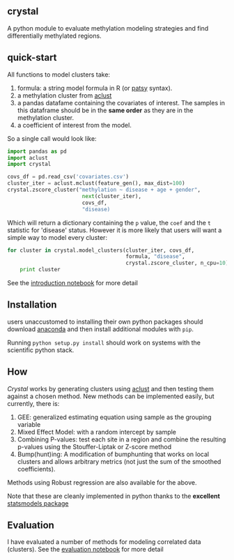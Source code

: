 crystal
-------

A python module to evaluate methylation modeling strategies and find differentially methylated regions.

quick-start
-----------

All functions to model clusters take:

1. formula: a string model formula in R (or [patsy](http://patsy.readthedocs.org/en/latest/) syntax).
2. a methylation cluster from [aclust](https://github.com/brentp/aclust)
3. a pandas datafame containing the covariates of interest. The samples in this
dataframe should be in the **same order** as they are in the methylation cluster.
4. a coefficient of interest from the model.

So a single call would look like:

```Python
import pandas as pd
import aclust
import crystal

covs_df = pd.read_csv('covariates.csv')
cluster_iter = aclust.mclust(feature_gen(), max_dist=100)
crystal.zscore_cluster("methylation ~ disease + age + gender",
                        next(cluster_iter),
                        covs_df,
                        "disease)
```
Which will return a dictionary containing the `p` value, the `coef`
and the `t` statistic for 'disease' status. However it is more likely
that users will want a simple way to model every cluster:

```Python
for cluster in crystal.model_clusters(cluster_iter, covs_df,
                                      formula, "disease",
                                      crystal.zscore_cluster, n_cpu=10):
    print cluster
```

See the [introduction notebook](http://nbviewer.org/github/brentp/crystal/tree/master/notebooks/) for more detail

Installation
------------

users unaccustomed to installing their own python packages should
download [anaconda](https://store.continuum.io/cshop/anaconda/) and
then install additional modules with `pip`.

Running `python setup.py install` should work on systems with the
scientific python stack.

How
---

*Crystal* works by generating clusters using [aclust](https://github.com/brentp/aclust) and then testing them against a chosen method. New methods can be implemented easily, but currently, there is:

1. GEE: generalized estimating equation using sample as the grouping variable
2. Mixed Effect Model: with a random intercept by sample
3. Combining P-values: test each site in a region and combine the resulting p-values using the Stouffer-Liptak or Z-score method
4. Bump(hunt)ing: A modification of bumphunting that works on local clusters and allows arbitrary metrics (not just the sum of the smoothed coefficients).

Methods using Robust regression are also available for the above.

Note that these are cleanly implemented in python thanks to the **excellent** [statsmodels package](https://github.com/statsmodels/statsmodels)


Evaluation
----------

I have evaluated a number of methods for modeling correlated data (clusters).
See the [evaluation notebook](http://nbviewer.org/github/brentp/crystal/tree/master/notebooks/) for more detail
